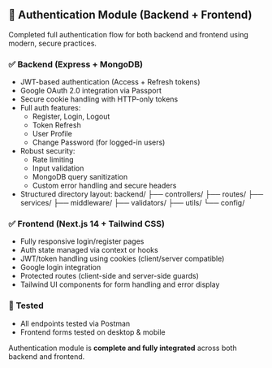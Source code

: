 ## 🔐 Authentication Module (Backend + Frontend)

Completed full authentication flow for both backend and frontend using modern, secure practices.

### ✅ Backend (Express + MongoDB)

- JWT-based authentication (Access + Refresh tokens)
- Google OAuth 2.0 integration via Passport
- Secure cookie handling with HTTP-only tokens
- Full auth features:
  - Register, Login, Logout
  - Token Refresh
  - User Profile
  - Change Password (for logged-in users)
- Robust security:
  - Rate limiting
  - Input validation
  - MongoDB query sanitization
  - Custom error handling and secure headers
- Structured directory layout:
backend/
├── controllers/
├── routes/
├── services/
├── middleware/
├── validators/
├── utils/
└── config/

### ✅ Frontend (Next.js 14 + Tailwind CSS)

- Fully responsive login/register pages
- Auth state managed via context or hooks
- JWT/token handling using cookies (client/server compatible)
- Google login integration
- Protected routes (client-side and server-side guards)
- Tailwind UI components for form handling and error display

### 🧪 Tested

- All endpoints tested via Postman
- Frontend forms tested on desktop & mobile

Authentication module is **complete and fully integrated** across both backend and frontend.

